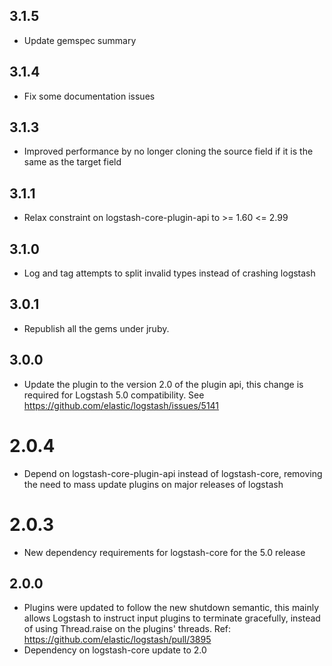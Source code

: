 ## 3.1.5
  - Update gemspec summary

## 3.1.4
  - Fix some documentation issues

## 3.1.3
  - Improved performance by no longer cloning the source field if it is the same as the target field
## 3.1.1
  - Relax constraint on logstash-core-plugin-api to >= 1.60 <= 2.99

## 3.1.0
  - Log and tag attempts to split invalid types instead of crashing logstash
## 3.0.1
  - Republish all the gems under jruby.
## 3.0.0
  - Update the plugin to the version 2.0 of the plugin api, this change is required for Logstash 5.0 compatibility. See https://github.com/elastic/logstash/issues/5141
# 2.0.4
  - Depend on logstash-core-plugin-api instead of logstash-core, removing the need to mass update plugins on major releases of logstash
# 2.0.3
  - New dependency requirements for logstash-core for the 5.0 release
## 2.0.0
 - Plugins were updated to follow the new shutdown semantic, this mainly allows Logstash to instruct input plugins to terminate gracefully,
   instead of using Thread.raise on the plugins' threads. Ref: https://github.com/elastic/logstash/pull/3895
 - Dependency on logstash-core update to 2.0
